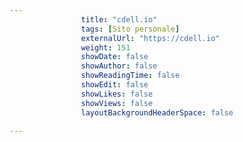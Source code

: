 ```yaml
---
                title: "cdell.io"
                tags: [Sito personale]
                externalUrl: "https://cdell.io"
                weight: 151
                showDate: false
                showAuthor: false
                showReadingTime: false
                showEdit: false
                showLikes: false
                showViews: false
                layoutBackgroundHeaderSpace: false
                
---
```


